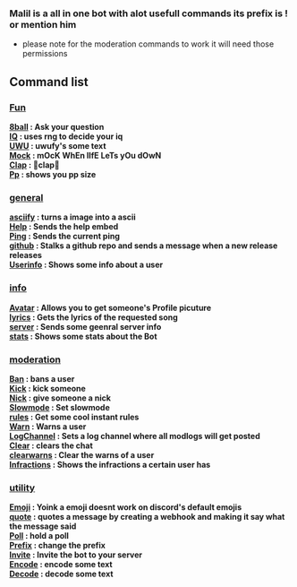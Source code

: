 ### Malil is a all in one bot with alot usefull commands its prefix is ! or mention him

- please note for the moderation commands to work it will need those permissions

## Command list

### **[Fun](https://tricked-dev.gitbook.io/malil/cmds/fun)**

**[8ball](https://tricked-dev.gitbook.io/malil/cmds/fun#8ball) : Ask your question\
[IQ](https://tricked-dev.gitbook.io/malil/cmds/fun#iq) : uses rng to decide your iq\
[UWU](https://tricked-dev.gitbook.io/malil/cmds/fun#uwu) : uwufy's some text  
[Mock](https://tricked-dev.gitbook.io/malil/cmds/fun#mock) : mOcK WhEn lIfE LeTs yOu dOwN  
[Clap](https://tricked-dev.gitbook.io/malil/cmds/fun#clap) : 👏clap👏  
[Pp](https://tricked-dev.gitbook.io/malil/cmds/fun#pp) : shows you pp size**

### **[general](https://tricked-dev.gitbook.io/malil/cmds/general)**

**[asciify](https://tricked-dev.gitbook.io/malil/cmds/general#asciify) : turns a image into a ascii  
[Help](https://tricked-dev.gitbook.io/malil/cmds) : Sends the help embed\
[Ping](https://tricked-dev.gitbook.io/malil/cmds/general#ping) : Sends the current ping\
[github](https://tricked-dev.gitbook.io/malil/cmds/general#github) : Stalks a github repo and sends a message when a new release releases  
[Userinfo](https://tricked-dev.gitbook.io/malil/cmds/general#userinfo) : Shows some info about a user**

### **[info](https://tricked-dev.gitbook.io/malil/cmds/info)**

**[Avatar](https://tricked-dev.gitbook.io/malil/cmds/info#avatar) : Allows you to get someone's Profile picuture  
[lyrics](https://tricked-dev.gitbook.io/malil/cmds/info#lyrics) : Gets the lyrics of the requested song  
[server](https://tricked-dev.gitbook.io/malil/cmds/info#server) : Sends some geenral server info  
[stats](https://tricked-dev.gitbook.io/malil/cmds/info#stats) : Shows some stats about the Bot**

### **[moderation](https://tricked-dev.gitbook.io/malil/cmds/moderation)**

**[Ban](https://tricked-dev.gitbook.io/malil/cmds/moderation#ban) : bans a user\
[Kick](https://tricked-dev.gitbook.io/malil/cmds/moderation#kick) : kick someone\
[Nick](https://tricked-dev.gitbook.io/malil/cmds/moderation#nick) : give someone a nick\
[Slowmode](https://tricked-dev.gitbook.io/malil/cmds/moderation#slowmode) : Set slowmode\
[rules](https://tricked-dev.gitbook.io/malil/cmds/moderation#rules) : Get some cool instant rules\
[Warn](https://tricked-dev.gitbook.io/malil/cmds/moderation#warn) : Warns a user  
[LogChannel](https://tricked-dev.gitbook.io/malil/cmds/moderation#logchannel) : Sets a log channel where all modlogs will get posted  
[Clear](https://tricked-dev.gitbook.io/malil/cmds/moderation#clear) : clears the chat  
[clearwarns](https://tricked-dev.gitbook.io/malil/cmds/moderation#clearwarns) : Clear the warns of a user  
[Infractions](https://tricked-dev.gitbook.io/malil/cmds/moderation#infractions) : Shows the infractions a certain user has**

### **[utility](https://tricked-dev.gitbook.io/malil/cmds/utility)**

**[Emoji](https://tricked-dev.gitbook.io/malil/cmds/utility#emoji) : Yoink a emoji doesnt work on discord's default emojis  
[quote](https://tricked-dev.gitbook.io/malil/cmds/utility#quote) : quotes a message by creating a webhook and making it say what the message said  
[Poll](https://tricked-dev.gitbook.io/malil/cmds/utility#poll) : hold a poll  
[Prefix](https://tricked-dev.gitbook.io/malil/cmds/utility#prefix) : change the prefix  
[Invite](https://tricked-dev.gitbook.io/malil/cmds/utility#invite) : Invite the bot to your server  
[Encode](https://tricked-dev.gitbook.io/malil/cmds/utility#encode) : encode some text  
[Decode](https://tricked-dev.gitbook.io/malil/cmds/utility#decode) : decode some text**
